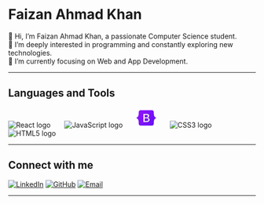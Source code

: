 # Faizan Ahmad Khan

👋 Hi, I’m Faizan Ahmad Khan, a passionate Computer Science student.  
👀 I’m deeply interested in programming and constantly exploring new technologies.  
🌱 I’m currently focusing on Web and App Development.

---

## Languages and Tools

<div align="left">
  <img src="https://cdn.jsdelivr.net/gh/devicons/devicon/icons/react/react-original.svg" height="40" alt="React logo"  />
  <img width="20" />
  <img src="https://cdn.jsdelivr.net/gh/devicons/devicon/icons/javascript/javascript-original.svg" height="40" alt="JavaScript logo"  />
  <img width="20" />
  <img src="https://github.com/devicons/devicon/blob/v2.16.0/icons/bootstrap/bootstrap-original.svg" height="40" alt="Bootstrap logo"  />
  <img width="20" />
  <img src="https://cdn.jsdelivr.net/gh/devicons/devicon/icons/css3/css3-original.svg" height="40" alt="CSS3 logo"  />
  <img width="20" />
  <img src="https://cdn.jsdelivr.net/gh/devicons/devicon/icons/html5/html5-original.svg" height="40" alt="HTML5 logo"  />
  <img width="20" />
</div>

---

## Connect with me

[![LinkedIn](https://img.shields.io/badge/LinkedIn-blue?style=flat-square&logo=linkedin&labelColor=blue&link=https://www.linkedin.com/)](https://www.linkedin.com/in/faizan-ahmad-khan5/)
[![GitHub](https://img.shields.io/badge/GitHub-black?style=flat-square&logo=github&labelColor=black&link=https://github.com/)](https://github.com/faizan-ahmad)
[![Email](https://img.shields.io/badge/Email-red?style=flat-square&logo=gmail&labelColor=red&link=mailto:fa3n20004@gmail.com)](mailto:fa3n20004@gmail.com)

---

